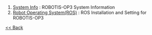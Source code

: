  1. [System Info](OP3-System-Info.md) : ROBOTIS-OP3 System Information  
 2. [Robot Operating System(ROS)](OP3-Robot-Operating-System.md) : ROS Installation and Setting for ROBOTIS-OP3     

[&lt;&lt; Back](OP3-User's-Guide.md)

